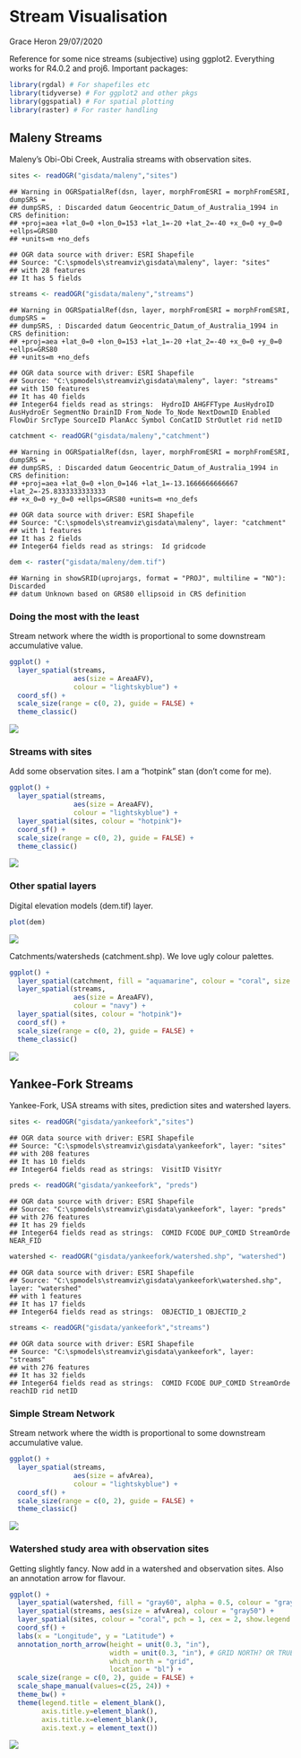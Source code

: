 Stream Visualisation
================
Grace Heron
29/07/2020

Reference for some nice streams (subjective) using ggplot2. Everything
works for R4.0.2 and proj6. Important packages:

``` r
library(rgdal) # For shapefiles etc
library(tidyverse) # For ggplot2 and other pkgs
library(ggspatial) # For spatial plotting
library(raster) # For raster handling
```

## Maleny Streams

Maleny’s Obi-Obi Creek, Australia streams with observation sites.

``` r
sites <- readOGR("gisdata/maleny","sites")
```

    ## Warning in OGRSpatialRef(dsn, layer, morphFromESRI = morphFromESRI, dumpSRS =
    ## dumpSRS, : Discarded datum Geocentric_Datum_of_Australia_1994 in CRS definition:
    ## +proj=aea +lat_0=0 +lon_0=153 +lat_1=-20 +lat_2=-40 +x_0=0 +y_0=0 +ellps=GRS80
    ## +units=m +no_defs

    ## OGR data source with driver: ESRI Shapefile 
    ## Source: "C:\spmodels\streamviz\gisdata\maleny", layer: "sites"
    ## with 28 features
    ## It has 5 fields

``` r
streams <- readOGR("gisdata/maleny","streams")
```

    ## Warning in OGRSpatialRef(dsn, layer, morphFromESRI = morphFromESRI, dumpSRS =
    ## dumpSRS, : Discarded datum Geocentric_Datum_of_Australia_1994 in CRS definition:
    ## +proj=aea +lat_0=0 +lon_0=153 +lat_1=-20 +lat_2=-40 +x_0=0 +y_0=0 +ellps=GRS80
    ## +units=m +no_defs

    ## OGR data source with driver: ESRI Shapefile 
    ## Source: "C:\spmodels\streamviz\gisdata\maleny", layer: "streams"
    ## with 150 features
    ## It has 40 fields
    ## Integer64 fields read as strings:  HydroID AHGFFType AusHydroID AusHydroEr SegmentNo DrainID From_Node To_Node NextDownID Enabled FlowDir SrcType SourceID PlanAcc Symbol ConCatID StrOutlet rid netID

``` r
catchment <- readOGR("gisdata/maleny","catchment")
```

    ## Warning in OGRSpatialRef(dsn, layer, morphFromESRI = morphFromESRI, dumpSRS =
    ## dumpSRS, : Discarded datum Geocentric_Datum_of_Australia_1994 in CRS definition:
    ## +proj=aea +lat_0=0 +lon_0=146 +lat_1=-13.1666666666667 +lat_2=-25.8333333333333
    ## +x_0=0 +y_0=0 +ellps=GRS80 +units=m +no_defs

    ## OGR data source with driver: ESRI Shapefile 
    ## Source: "C:\spmodels\streamviz\gisdata\maleny", layer: "catchment"
    ## with 1 features
    ## It has 2 fields
    ## Integer64 fields read as strings:  Id gridcode

``` r
dem <- raster("gisdata/maleny/dem.tif")
```

    ## Warning in showSRID(uprojargs, format = "PROJ", multiline = "NO"): Discarded
    ## datum Unknown based on GRS80 ellipsoid in CRS definition

### Doing the most with the least

Stream network where the width is proportional to some downstream
accumulative value.

``` r
ggplot() +
  layer_spatial(streams, 
                aes(size = AreaAFV), 
                colour = "lightskyblue") +
  coord_sf() + 
  scale_size(range = c(0, 2), guide = FALSE) +
  theme_classic()
```

![](README_files/figure-gfm/unnamed-chunk-2-1.png)<!-- -->

### Streams with sites

Add some observation sites. I am a “hotpink” stan (don’t come for me).

``` r
ggplot() +
  layer_spatial(streams, 
                aes(size = AreaAFV), 
                colour = "lightskyblue") +
  layer_spatial(sites, colour = "hotpink")+
  coord_sf() + 
  scale_size(range = c(0, 2), guide = FALSE) +
  theme_classic()
```

![](README_files/figure-gfm/unnamed-chunk-3-1.png)<!-- -->

### Other spatial layers

Digital elevation models (dem.tif) layer.

``` r
plot(dem)
```

![](README_files/figure-gfm/unnamed-chunk-4-1.png)<!-- -->

Catchments/watersheds (catchment.shp). We love ugly colour palettes.

``` r
ggplot() +
  layer_spatial(catchment, fill = "aquamarine", colour = "coral", size = 1.5) +
  layer_spatial(streams, 
                aes(size = AreaAFV), 
                colour = "navy") +
  layer_spatial(sites, colour = "hotpink")+
  coord_sf() + 
  scale_size(range = c(0, 2), guide = FALSE) +
  theme_classic()
```

![](README_files/figure-gfm/unnamed-chunk-5-1.png)<!-- -->

## Yankee-Fork Streams

Yankee-Fork, USA streams with sites, prediction sites and watershed
layers.

``` r
sites <- readOGR("gisdata/yankeefork","sites")
```

    ## OGR data source with driver: ESRI Shapefile 
    ## Source: "C:\spmodels\streamviz\gisdata\yankeefork", layer: "sites"
    ## with 208 features
    ## It has 10 fields
    ## Integer64 fields read as strings:  VisitID VisitYr

``` r
preds <- readOGR("gisdata/yankeefork", "preds")
```

    ## OGR data source with driver: ESRI Shapefile 
    ## Source: "C:\spmodels\streamviz\gisdata\yankeefork", layer: "preds"
    ## with 276 features
    ## It has 29 fields
    ## Integer64 fields read as strings:  COMID FCODE DUP_COMID StreamOrde NEAR_FID

``` r
watershed <- readOGR("gisdata/yankeefork/watershed.shp", "watershed")
```

    ## OGR data source with driver: ESRI Shapefile 
    ## Source: "C:\spmodels\streamviz\gisdata\yankeefork\watershed.shp", layer: "watershed"
    ## with 1 features
    ## It has 17 fields
    ## Integer64 fields read as strings:  OBJECTID_1 OBJECTID_2

``` r
streams <- readOGR("gisdata/yankeefork","streams")
```

    ## OGR data source with driver: ESRI Shapefile 
    ## Source: "C:\spmodels\streamviz\gisdata\yankeefork", layer: "streams"
    ## with 276 features
    ## It has 32 fields
    ## Integer64 fields read as strings:  COMID FCODE DUP_COMID StreamOrde reachID rid netID

### Simple Stream Network

Stream network where the width is proportional to some downstream
accumulative value.

``` r
ggplot() +
  layer_spatial(streams, 
                aes(size = afvArea), 
                colour = "lightskyblue") +
  coord_sf() + 
  scale_size(range = c(0, 2), guide = FALSE) +
  theme_classic()
```

![](README_files/figure-gfm/unnamed-chunk-6-1.png)<!-- -->

### Watershed study area with observation sites

Getting slightly fancy. Now add in a watershed and observation sites.
Also an annotation arrow for flavour.

``` r
ggplot() +
  layer_spatial(watershed, fill = "gray60", alpha = 0.5, colour = "gray40") +
  layer_spatial(streams, aes(size = afvArea), colour = "gray50") +
  layer_spatial(sites, colour = "coral", pch = 1, cex = 2, show.legend = TRUE)+
  coord_sf() + 
  labs(x = "Longitude", y = "Latitude") + 
  annotation_north_arrow(height = unit(0.3, "in"),
                         width = unit(0.3, "in"), # GRID NORTH? OR TRUE NORTH?
                         which_north = "grid", 
                         location = "bl") +
  scale_size(range = c(0, 2), guide = FALSE) +
  scale_shape_manual(values=c(25, 24)) + 
  theme_bw() + 
  theme(legend.title = element_blank(),
        axis.title.y=element_blank(),
        axis.title.x=element_blank(),
        axis.text.y = element_text())
```

![](README_files/figure-gfm/unnamed-chunk-7-1.png)<!-- -->

